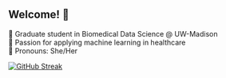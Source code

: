 ## Welcome! 💌

🎀 Graduate student in Biomedical Data Science @ UW-Madison \
🎀 Passion for applying machine learning in healthcare \
🎀 Pronouns: She/Her <br>

[![GitHub Streak](https://github-readme-streak-stats.herokuapp.com?user=alyssaanastasi&theme=tokyonight&hide_border=true&card_width=600&card_height=60)](https://git.io/streak-stats)

<!--
**alyssaanastasi/alyssaanastasi** is a ✨ _special_ ✨ repository because its `README.md` (this file) appears on your GitHub profile.


![visitors](https://visitor-badge.laobi.icu/badge?page_id=alyssaanastasi.alyssaanastasi)

Here are some ideas to get you started:

- 🔭 I’m currently working on ...
- 🌱 I’m currently learning ...
- 👯 I’m looking to collaborate on ...
- 🤔 I’m looking for help with ...
- 💬 Ask me about ...
- 📫 How to reach me: ...
- 😄 Pronouns: ...
- ⚡ Fun fact: ...
-->
